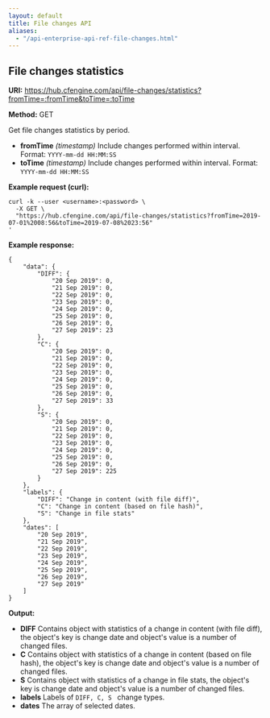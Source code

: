 ```yaml
---
layout: default
title: File changes API
aliases:
  - "/api-enterprise-api-ref-file-changes.html"
---
```


## File changes statistics

**URI:** https://hub.cfengine.com/api/file-changes/statistics?fromTime=:fromTime&toTime=:toTime

**Method:** GET

Get file changes statistics by period.

- **fromTime** _(timestamp)_
  Include changes performed within interval. Format: `YYYY-mm-dd HH:MM:SS`
- **toTime** _(timestamp)_
  Include changes performed within interval. Format: `YYYY-mm-dd HH:MM:SS`

**Example request (curl):**

```
curl -k --user <username>:<password> \
  -X GET \
  "https://hub.cfengine.com/api/file-changes/statistics?fromTime=2019-07-01%2008:56&toTime=2019-07-08%2023:56"
'
```

**Example response:**

```
{
    "data": {
        "DIFF": {
            "20 Sep 2019": 0,
            "21 Sep 2019": 0,
            "22 Sep 2019": 0,
            "23 Sep 2019": 0,
            "24 Sep 2019": 0,
            "25 Sep 2019": 0,
            "26 Sep 2019": 0,
            "27 Sep 2019": 23
        },
        "C": {
            "20 Sep 2019": 0,
            "21 Sep 2019": 0,
            "22 Sep 2019": 0,
            "23 Sep 2019": 0,
            "24 Sep 2019": 0,
            "25 Sep 2019": 0,
            "26 Sep 2019": 0,
            "27 Sep 2019": 33
        },
        "S": {
            "20 Sep 2019": 0,
            "21 Sep 2019": 0,
            "22 Sep 2019": 0,
            "23 Sep 2019": 0,
            "24 Sep 2019": 0,
            "25 Sep 2019": 0,
            "26 Sep 2019": 0,
            "27 Sep 2019": 225
        }
    },
    "labels": {
        "DIFF": "Change in content (with file diff)",
        "C": "Change in content (based on file hash)",
        "S": "Change in file stats"
    },
    "dates": [
        "20 Sep 2019",
        "21 Sep 2019",
        "22 Sep 2019",
        "23 Sep 2019",
        "24 Sep 2019",
        "25 Sep 2019",
        "26 Sep 2019",
        "27 Sep 2019"
    ]
}
```

**Output:**

- **DIFF**
  Contains object with statistics of a change in content (with file diff), the object's key is change date and object's value is a number of changed files.
- **C**
  Contains object with statistics of a change in content (based on file hash), the object's key is change date and object's value is a number of changed files.
- **S**
  Contains object with statistics of a change in file stats, the object's key is change date and object's value is a number of changed files.
- **labels**
  Labels of `DIFF, C, S ` change types.
- **dates**
  The array of selected dates.
